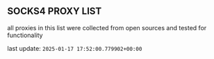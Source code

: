 ## SOCKS4 PROXY LIST

all proxies in this list were collected from open sources and tested for functionality

last update: `2025-01-17 17:52:00.779902+00:00`